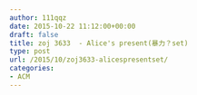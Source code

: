 ```yaml
---
author: 111qqz
date: 2015-10-22 11:12:00+00:00
draft: false
title: zoj 3633  - Alice's present(暴力？set)
type: post
url: /2015/10/zoj3633-alicespresentset/
categories:
- ACM
---
```


